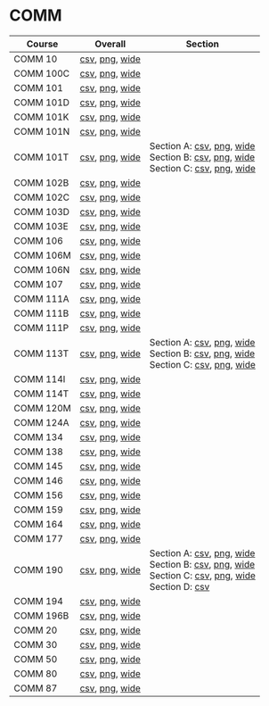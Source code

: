 # COMM

| Course | Overall | Section |
| ------ | ------- | ------- |
| COMM 10 | [csv](https://github.com/UCSD-Historical-Enrollment-Data/2025Winter/blob/main/overall/COMM%2010.csv), [png](https://raw.githubusercontent.com/UCSD-Historical-Enrollment-Data/2025Winter/main/plot_overall/COMM%2010.png), [wide](https://raw.githubusercontent.com/UCSD-Historical-Enrollment-Data/2025Winter/main/plot_overall_wide/COMM%2010.png) |  |
| COMM 100C | [csv](https://github.com/UCSD-Historical-Enrollment-Data/2025Winter/blob/main/overall/COMM%20100C.csv), [png](https://raw.githubusercontent.com/UCSD-Historical-Enrollment-Data/2025Winter/main/plot_overall/COMM%20100C.png), [wide](https://raw.githubusercontent.com/UCSD-Historical-Enrollment-Data/2025Winter/main/plot_overall_wide/COMM%20100C.png) |  |
| COMM 101 | [csv](https://github.com/UCSD-Historical-Enrollment-Data/2025Winter/blob/main/overall/COMM%20101.csv), [png](https://raw.githubusercontent.com/UCSD-Historical-Enrollment-Data/2025Winter/main/plot_overall/COMM%20101.png), [wide](https://raw.githubusercontent.com/UCSD-Historical-Enrollment-Data/2025Winter/main/plot_overall_wide/COMM%20101.png) |  |
| COMM 101D | [csv](https://github.com/UCSD-Historical-Enrollment-Data/2025Winter/blob/main/overall/COMM%20101D.csv), [png](https://raw.githubusercontent.com/UCSD-Historical-Enrollment-Data/2025Winter/main/plot_overall/COMM%20101D.png), [wide](https://raw.githubusercontent.com/UCSD-Historical-Enrollment-Data/2025Winter/main/plot_overall_wide/COMM%20101D.png) |  |
| COMM 101K | [csv](https://github.com/UCSD-Historical-Enrollment-Data/2025Winter/blob/main/overall/COMM%20101K.csv), [png](https://raw.githubusercontent.com/UCSD-Historical-Enrollment-Data/2025Winter/main/plot_overall/COMM%20101K.png), [wide](https://raw.githubusercontent.com/UCSD-Historical-Enrollment-Data/2025Winter/main/plot_overall_wide/COMM%20101K.png) |  |
| COMM 101N | [csv](https://github.com/UCSD-Historical-Enrollment-Data/2025Winter/blob/main/overall/COMM%20101N.csv), [png](https://raw.githubusercontent.com/UCSD-Historical-Enrollment-Data/2025Winter/main/plot_overall/COMM%20101N.png), [wide](https://raw.githubusercontent.com/UCSD-Historical-Enrollment-Data/2025Winter/main/plot_overall_wide/COMM%20101N.png) |  |
| COMM 101T | [csv](https://github.com/UCSD-Historical-Enrollment-Data/2025Winter/blob/main/overall/COMM%20101T.csv), [png](https://raw.githubusercontent.com/UCSD-Historical-Enrollment-Data/2025Winter/main/plot_overall/COMM%20101T.png), [wide](https://raw.githubusercontent.com/UCSD-Historical-Enrollment-Data/2025Winter/main/plot_overall_wide/COMM%20101T.png) | Section A: [csv](https://github.com/UCSD-Historical-Enrollment-Data/2025Winter/blob/main/section/COMM%20101T_A.csv), [png](https://raw.githubusercontent.com/UCSD-Historical-Enrollment-Data/2025Winter/main/plot_section/COMM%20101T_A.png), [wide](https://raw.githubusercontent.com/UCSD-Historical-Enrollment-Data/2025Winter/main/plot_section_wide/COMM%20101T_A.png)<br>Section B: [csv](https://github.com/UCSD-Historical-Enrollment-Data/2025Winter/blob/main/section/COMM%20101T_B.csv), [png](https://raw.githubusercontent.com/UCSD-Historical-Enrollment-Data/2025Winter/main/plot_section/COMM%20101T_B.png), [wide](https://raw.githubusercontent.com/UCSD-Historical-Enrollment-Data/2025Winter/main/plot_section_wide/COMM%20101T_B.png)<br>Section C: [csv](https://github.com/UCSD-Historical-Enrollment-Data/2025Winter/blob/main/section/COMM%20101T_C.csv), [png](https://raw.githubusercontent.com/UCSD-Historical-Enrollment-Data/2025Winter/main/plot_section/COMM%20101T_C.png), [wide](https://raw.githubusercontent.com/UCSD-Historical-Enrollment-Data/2025Winter/main/plot_section_wide/COMM%20101T_C.png) |
| COMM 102B | [csv](https://github.com/UCSD-Historical-Enrollment-Data/2025Winter/blob/main/overall/COMM%20102B.csv), [png](https://raw.githubusercontent.com/UCSD-Historical-Enrollment-Data/2025Winter/main/plot_overall/COMM%20102B.png), [wide](https://raw.githubusercontent.com/UCSD-Historical-Enrollment-Data/2025Winter/main/plot_overall_wide/COMM%20102B.png) |  |
| COMM 102C | [csv](https://github.com/UCSD-Historical-Enrollment-Data/2025Winter/blob/main/overall/COMM%20102C.csv), [png](https://raw.githubusercontent.com/UCSD-Historical-Enrollment-Data/2025Winter/main/plot_overall/COMM%20102C.png), [wide](https://raw.githubusercontent.com/UCSD-Historical-Enrollment-Data/2025Winter/main/plot_overall_wide/COMM%20102C.png) |  |
| COMM 103D | [csv](https://github.com/UCSD-Historical-Enrollment-Data/2025Winter/blob/main/overall/COMM%20103D.csv), [png](https://raw.githubusercontent.com/UCSD-Historical-Enrollment-Data/2025Winter/main/plot_overall/COMM%20103D.png), [wide](https://raw.githubusercontent.com/UCSD-Historical-Enrollment-Data/2025Winter/main/plot_overall_wide/COMM%20103D.png) |  |
| COMM 103E | [csv](https://github.com/UCSD-Historical-Enrollment-Data/2025Winter/blob/main/overall/COMM%20103E.csv), [png](https://raw.githubusercontent.com/UCSD-Historical-Enrollment-Data/2025Winter/main/plot_overall/COMM%20103E.png), [wide](https://raw.githubusercontent.com/UCSD-Historical-Enrollment-Data/2025Winter/main/plot_overall_wide/COMM%20103E.png) |  |
| COMM 106 | [csv](https://github.com/UCSD-Historical-Enrollment-Data/2025Winter/blob/main/overall/COMM%20106.csv), [png](https://raw.githubusercontent.com/UCSD-Historical-Enrollment-Data/2025Winter/main/plot_overall/COMM%20106.png), [wide](https://raw.githubusercontent.com/UCSD-Historical-Enrollment-Data/2025Winter/main/plot_overall_wide/COMM%20106.png) |  |
| COMM 106M | [csv](https://github.com/UCSD-Historical-Enrollment-Data/2025Winter/blob/main/overall/COMM%20106M.csv), [png](https://raw.githubusercontent.com/UCSD-Historical-Enrollment-Data/2025Winter/main/plot_overall/COMM%20106M.png), [wide](https://raw.githubusercontent.com/UCSD-Historical-Enrollment-Data/2025Winter/main/plot_overall_wide/COMM%20106M.png) |  |
| COMM 106N | [csv](https://github.com/UCSD-Historical-Enrollment-Data/2025Winter/blob/main/overall/COMM%20106N.csv), [png](https://raw.githubusercontent.com/UCSD-Historical-Enrollment-Data/2025Winter/main/plot_overall/COMM%20106N.png), [wide](https://raw.githubusercontent.com/UCSD-Historical-Enrollment-Data/2025Winter/main/plot_overall_wide/COMM%20106N.png) |  |
| COMM 107 | [csv](https://github.com/UCSD-Historical-Enrollment-Data/2025Winter/blob/main/overall/COMM%20107.csv), [png](https://raw.githubusercontent.com/UCSD-Historical-Enrollment-Data/2025Winter/main/plot_overall/COMM%20107.png), [wide](https://raw.githubusercontent.com/UCSD-Historical-Enrollment-Data/2025Winter/main/plot_overall_wide/COMM%20107.png) |  |
| COMM 111A | [csv](https://github.com/UCSD-Historical-Enrollment-Data/2025Winter/blob/main/overall/COMM%20111A.csv), [png](https://raw.githubusercontent.com/UCSD-Historical-Enrollment-Data/2025Winter/main/plot_overall/COMM%20111A.png), [wide](https://raw.githubusercontent.com/UCSD-Historical-Enrollment-Data/2025Winter/main/plot_overall_wide/COMM%20111A.png) |  |
| COMM 111B | [csv](https://github.com/UCSD-Historical-Enrollment-Data/2025Winter/blob/main/overall/COMM%20111B.csv), [png](https://raw.githubusercontent.com/UCSD-Historical-Enrollment-Data/2025Winter/main/plot_overall/COMM%20111B.png), [wide](https://raw.githubusercontent.com/UCSD-Historical-Enrollment-Data/2025Winter/main/plot_overall_wide/COMM%20111B.png) |  |
| COMM 111P | [csv](https://github.com/UCSD-Historical-Enrollment-Data/2025Winter/blob/main/overall/COMM%20111P.csv), [png](https://raw.githubusercontent.com/UCSD-Historical-Enrollment-Data/2025Winter/main/plot_overall/COMM%20111P.png), [wide](https://raw.githubusercontent.com/UCSD-Historical-Enrollment-Data/2025Winter/main/plot_overall_wide/COMM%20111P.png) |  |
| COMM 113T | [csv](https://github.com/UCSD-Historical-Enrollment-Data/2025Winter/blob/main/overall/COMM%20113T.csv), [png](https://raw.githubusercontent.com/UCSD-Historical-Enrollment-Data/2025Winter/main/plot_overall/COMM%20113T.png), [wide](https://raw.githubusercontent.com/UCSD-Historical-Enrollment-Data/2025Winter/main/plot_overall_wide/COMM%20113T.png) | Section A: [csv](https://github.com/UCSD-Historical-Enrollment-Data/2025Winter/blob/main/section/COMM%20113T_A.csv), [png](https://raw.githubusercontent.com/UCSD-Historical-Enrollment-Data/2025Winter/main/plot_section/COMM%20113T_A.png), [wide](https://raw.githubusercontent.com/UCSD-Historical-Enrollment-Data/2025Winter/main/plot_section_wide/COMM%20113T_A.png)<br>Section B: [csv](https://github.com/UCSD-Historical-Enrollment-Data/2025Winter/blob/main/section/COMM%20113T_B.csv), [png](https://raw.githubusercontent.com/UCSD-Historical-Enrollment-Data/2025Winter/main/plot_section/COMM%20113T_B.png), [wide](https://raw.githubusercontent.com/UCSD-Historical-Enrollment-Data/2025Winter/main/plot_section_wide/COMM%20113T_B.png)<br>Section C: [csv](https://github.com/UCSD-Historical-Enrollment-Data/2025Winter/blob/main/section/COMM%20113T_C.csv), [png](https://raw.githubusercontent.com/UCSD-Historical-Enrollment-Data/2025Winter/main/plot_section/COMM%20113T_C.png), [wide](https://raw.githubusercontent.com/UCSD-Historical-Enrollment-Data/2025Winter/main/plot_section_wide/COMM%20113T_C.png) |
| COMM 114I | [csv](https://github.com/UCSD-Historical-Enrollment-Data/2025Winter/blob/main/overall/COMM%20114I.csv), [png](https://raw.githubusercontent.com/UCSD-Historical-Enrollment-Data/2025Winter/main/plot_overall/COMM%20114I.png), [wide](https://raw.githubusercontent.com/UCSD-Historical-Enrollment-Data/2025Winter/main/plot_overall_wide/COMM%20114I.png) |  |
| COMM 114T | [csv](https://github.com/UCSD-Historical-Enrollment-Data/2025Winter/blob/main/overall/COMM%20114T.csv), [png](https://raw.githubusercontent.com/UCSD-Historical-Enrollment-Data/2025Winter/main/plot_overall/COMM%20114T.png), [wide](https://raw.githubusercontent.com/UCSD-Historical-Enrollment-Data/2025Winter/main/plot_overall_wide/COMM%20114T.png) |  |
| COMM 120M | [csv](https://github.com/UCSD-Historical-Enrollment-Data/2025Winter/blob/main/overall/COMM%20120M.csv), [png](https://raw.githubusercontent.com/UCSD-Historical-Enrollment-Data/2025Winter/main/plot_overall/COMM%20120M.png), [wide](https://raw.githubusercontent.com/UCSD-Historical-Enrollment-Data/2025Winter/main/plot_overall_wide/COMM%20120M.png) |  |
| COMM 124A | [csv](https://github.com/UCSD-Historical-Enrollment-Data/2025Winter/blob/main/overall/COMM%20124A.csv), [png](https://raw.githubusercontent.com/UCSD-Historical-Enrollment-Data/2025Winter/main/plot_overall/COMM%20124A.png), [wide](https://raw.githubusercontent.com/UCSD-Historical-Enrollment-Data/2025Winter/main/plot_overall_wide/COMM%20124A.png) |  |
| COMM 134 | [csv](https://github.com/UCSD-Historical-Enrollment-Data/2025Winter/blob/main/overall/COMM%20134.csv), [png](https://raw.githubusercontent.com/UCSD-Historical-Enrollment-Data/2025Winter/main/plot_overall/COMM%20134.png), [wide](https://raw.githubusercontent.com/UCSD-Historical-Enrollment-Data/2025Winter/main/plot_overall_wide/COMM%20134.png) |  |
| COMM 138 | [csv](https://github.com/UCSD-Historical-Enrollment-Data/2025Winter/blob/main/overall/COMM%20138.csv), [png](https://raw.githubusercontent.com/UCSD-Historical-Enrollment-Data/2025Winter/main/plot_overall/COMM%20138.png), [wide](https://raw.githubusercontent.com/UCSD-Historical-Enrollment-Data/2025Winter/main/plot_overall_wide/COMM%20138.png) |  |
| COMM 145 | [csv](https://github.com/UCSD-Historical-Enrollment-Data/2025Winter/blob/main/overall/COMM%20145.csv), [png](https://raw.githubusercontent.com/UCSD-Historical-Enrollment-Data/2025Winter/main/plot_overall/COMM%20145.png), [wide](https://raw.githubusercontent.com/UCSD-Historical-Enrollment-Data/2025Winter/main/plot_overall_wide/COMM%20145.png) |  |
| COMM 146 | [csv](https://github.com/UCSD-Historical-Enrollment-Data/2025Winter/blob/main/overall/COMM%20146.csv), [png](https://raw.githubusercontent.com/UCSD-Historical-Enrollment-Data/2025Winter/main/plot_overall/COMM%20146.png), [wide](https://raw.githubusercontent.com/UCSD-Historical-Enrollment-Data/2025Winter/main/plot_overall_wide/COMM%20146.png) |  |
| COMM 156 | [csv](https://github.com/UCSD-Historical-Enrollment-Data/2025Winter/blob/main/overall/COMM%20156.csv), [png](https://raw.githubusercontent.com/UCSD-Historical-Enrollment-Data/2025Winter/main/plot_overall/COMM%20156.png), [wide](https://raw.githubusercontent.com/UCSD-Historical-Enrollment-Data/2025Winter/main/plot_overall_wide/COMM%20156.png) |  |
| COMM 159 | [csv](https://github.com/UCSD-Historical-Enrollment-Data/2025Winter/blob/main/overall/COMM%20159.csv), [png](https://raw.githubusercontent.com/UCSD-Historical-Enrollment-Data/2025Winter/main/plot_overall/COMM%20159.png), [wide](https://raw.githubusercontent.com/UCSD-Historical-Enrollment-Data/2025Winter/main/plot_overall_wide/COMM%20159.png) |  |
| COMM 164 | [csv](https://github.com/UCSD-Historical-Enrollment-Data/2025Winter/blob/main/overall/COMM%20164.csv), [png](https://raw.githubusercontent.com/UCSD-Historical-Enrollment-Data/2025Winter/main/plot_overall/COMM%20164.png), [wide](https://raw.githubusercontent.com/UCSD-Historical-Enrollment-Data/2025Winter/main/plot_overall_wide/COMM%20164.png) |  |
| COMM 177 | [csv](https://github.com/UCSD-Historical-Enrollment-Data/2025Winter/blob/main/overall/COMM%20177.csv), [png](https://raw.githubusercontent.com/UCSD-Historical-Enrollment-Data/2025Winter/main/plot_overall/COMM%20177.png), [wide](https://raw.githubusercontent.com/UCSD-Historical-Enrollment-Data/2025Winter/main/plot_overall_wide/COMM%20177.png) |  |
| COMM 190 | [csv](https://github.com/UCSD-Historical-Enrollment-Data/2025Winter/blob/main/overall/COMM%20190.csv), [png](https://raw.githubusercontent.com/UCSD-Historical-Enrollment-Data/2025Winter/main/plot_overall/COMM%20190.png), [wide](https://raw.githubusercontent.com/UCSD-Historical-Enrollment-Data/2025Winter/main/plot_overall_wide/COMM%20190.png) | Section A: [csv](https://github.com/UCSD-Historical-Enrollment-Data/2025Winter/blob/main/section/COMM%20190_A.csv), [png](https://raw.githubusercontent.com/UCSD-Historical-Enrollment-Data/2025Winter/main/plot_section/COMM%20190_A.png), [wide](https://raw.githubusercontent.com/UCSD-Historical-Enrollment-Data/2025Winter/main/plot_section_wide/COMM%20190_A.png)<br>Section B: [csv](https://github.com/UCSD-Historical-Enrollment-Data/2025Winter/blob/main/section/COMM%20190_B.csv), [png](https://raw.githubusercontent.com/UCSD-Historical-Enrollment-Data/2025Winter/main/plot_section/COMM%20190_B.png), [wide](https://raw.githubusercontent.com/UCSD-Historical-Enrollment-Data/2025Winter/main/plot_section_wide/COMM%20190_B.png)<br>Section C: [csv](https://github.com/UCSD-Historical-Enrollment-Data/2025Winter/blob/main/section/COMM%20190_C.csv), [png](https://raw.githubusercontent.com/UCSD-Historical-Enrollment-Data/2025Winter/main/plot_section/COMM%20190_C.png), [wide](https://raw.githubusercontent.com/UCSD-Historical-Enrollment-Data/2025Winter/main/plot_section_wide/COMM%20190_C.png)<br>Section D: [csv](https://github.com/UCSD-Historical-Enrollment-Data/2025Winter/blob/main/section/COMM%20190_D.csv) |
| COMM 194 | [csv](https://github.com/UCSD-Historical-Enrollment-Data/2025Winter/blob/main/overall/COMM%20194.csv), [png](https://raw.githubusercontent.com/UCSD-Historical-Enrollment-Data/2025Winter/main/plot_overall/COMM%20194.png), [wide](https://raw.githubusercontent.com/UCSD-Historical-Enrollment-Data/2025Winter/main/plot_overall_wide/COMM%20194.png) |  |
| COMM 196B | [csv](https://github.com/UCSD-Historical-Enrollment-Data/2025Winter/blob/main/overall/COMM%20196B.csv), [png](https://raw.githubusercontent.com/UCSD-Historical-Enrollment-Data/2025Winter/main/plot_overall/COMM%20196B.png), [wide](https://raw.githubusercontent.com/UCSD-Historical-Enrollment-Data/2025Winter/main/plot_overall_wide/COMM%20196B.png) |  |
| COMM 20 | [csv](https://github.com/UCSD-Historical-Enrollment-Data/2025Winter/blob/main/overall/COMM%2020.csv), [png](https://raw.githubusercontent.com/UCSD-Historical-Enrollment-Data/2025Winter/main/plot_overall/COMM%2020.png), [wide](https://raw.githubusercontent.com/UCSD-Historical-Enrollment-Data/2025Winter/main/plot_overall_wide/COMM%2020.png) |  |
| COMM 30 | [csv](https://github.com/UCSD-Historical-Enrollment-Data/2025Winter/blob/main/overall/COMM%2030.csv), [png](https://raw.githubusercontent.com/UCSD-Historical-Enrollment-Data/2025Winter/main/plot_overall/COMM%2030.png), [wide](https://raw.githubusercontent.com/UCSD-Historical-Enrollment-Data/2025Winter/main/plot_overall_wide/COMM%2030.png) |  |
| COMM 50 | [csv](https://github.com/UCSD-Historical-Enrollment-Data/2025Winter/blob/main/overall/COMM%2050.csv), [png](https://raw.githubusercontent.com/UCSD-Historical-Enrollment-Data/2025Winter/main/plot_overall/COMM%2050.png), [wide](https://raw.githubusercontent.com/UCSD-Historical-Enrollment-Data/2025Winter/main/plot_overall_wide/COMM%2050.png) |  |
| COMM 80 | [csv](https://github.com/UCSD-Historical-Enrollment-Data/2025Winter/blob/main/overall/COMM%2080.csv), [png](https://raw.githubusercontent.com/UCSD-Historical-Enrollment-Data/2025Winter/main/plot_overall/COMM%2080.png), [wide](https://raw.githubusercontent.com/UCSD-Historical-Enrollment-Data/2025Winter/main/plot_overall_wide/COMM%2080.png) |  |
| COMM 87 | [csv](https://github.com/UCSD-Historical-Enrollment-Data/2025Winter/blob/main/overall/COMM%2087.csv), [png](https://raw.githubusercontent.com/UCSD-Historical-Enrollment-Data/2025Winter/main/plot_overall/COMM%2087.png), [wide](https://raw.githubusercontent.com/UCSD-Historical-Enrollment-Data/2025Winter/main/plot_overall_wide/COMM%2087.png) |  |
